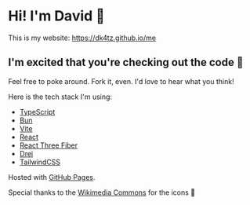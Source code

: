 # Hi! I'm David 👋

This is my website: https://dk4tz.github.io/me

## I'm excited that you're checking out the code 🤗

Feel free to poke around. Fork it, even. I'd love to hear what you think!

Here is the tech stack I'm using:

-   [TypeScript](https://www.typescriptlang.org/docs/)
-   [Bun](https://bun.sh/docs)
-   [Vite](https://vite.dev/guide/)
-   [React](https://react.dev/reference/react)
-   [React Three Fiber](https://r3f.docs.pmnd.rs/getting-started/introduction)
-   [Drei](https://drei.docs.pmnd.rs/getting-started/introduction)
-   [TailwindCSS](https://v2.tailwindcss.com/docs)

Hosted with [GitHub Pages](https://docs.github.com/en/pages).

Special thanks to the [Wikimedia Commons](https://commons.wikimedia.org/wiki/Main_Page) for the icons 🙏
